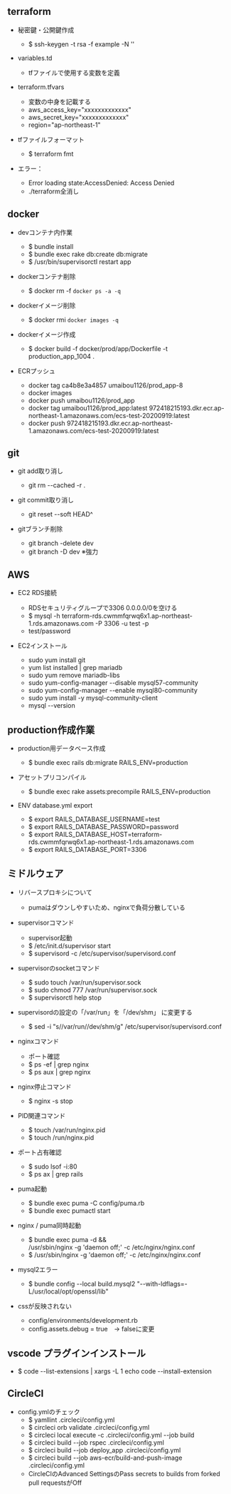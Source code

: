 ## terraform
  - 秘密鍵・公開鍵作成
    - $ ssh-keygen -t rsa -f example -N ''

  - variables.td
    - tfファイルで使用する変数を定義

  - terraform.tfvars
    - 変数の中身を記載する
    - aws_access_key="xxxxxxxxxxxxx"
    - aws_secret_key="xxxxxxxxxxxxx"
    - region="ap-northeast-1"

  - tfファイルフォーマット
    - $ terraform fmt

  - エラー：
    - Error loading state:AccessDenied: Access Denied
    - ./terraform全消し

## docker
  - devコンテナ内作業
    - $ bundle install
    - $ bundle exec rake db:create db:migrate
    - $ /usr/bin/supervisorctl restart app

  - dockerコンテナ削除
    - $ docker rm -f `docker ps -a -q`

  - dockerイメージ削除
    - $ docker rmi `docker images -q`

  - dockerイメージ作成
    - $ docker build -f docker/prod/app/Dockerfile -t production_app_1004 .

  - ECRプッシュ
    - docker tag ca4b8e3a4857 umaibou1126/prod_app-8
    - docker images
    - docker push umaibou1126/prod_app
    - docker tag umaibou1126/prod_app:latest 972418215193.dkr.ecr.ap-northeast-1.amazonaws.com/ecs-test-20200919:latest
    - docker push 972418215193.dkr.ecr.ap-northeast-1.amazonaws.com/ecs-test-20200919:latest


## git
  - git add取り消し
    - git rm --cached -r .

  - git commit取り消し
    - git reset --soft HEAD^

  - gitブランチ削除
    - git branch -delete dev
    - git branch -D dev  ※強力



## AWS
  - EC2 RDS接続
    - RDSセキュリティグループで3306 0.0.0.0/0を空ける
    - $ mysql -h terraform-rds.cwmmfqrwq6x1.ap-northeast-1.rds.amazonaws.com -P 3306 -u test -p
    - test/password

  - EC2インストール
    - sudo yum install git
    - yum list installed | grep mariadb
    - sudo yum remove mariadb-libs
    - sudo yum-config-manager --disable mysql57-community
    - sudo yum-config-manager --enable mysql80-community
    - sudo yum install -y mysql-community-client
    - mysql --version



## production作成作業
  - production用データベース作成
    - $ bundle exec rails db:migrate RAILS_ENV=production


  - アセットプリコンパイル
    - $ bundle exec rake assets:precompile RAILS_ENV=production

  - ENV database.yml export
    - $ export RAILS_DATABASE_USERNAME=test
    - $ export RAILS_DATABASE_PASSWORD=password
    - $ export RAILS_DATABASE_HOST=terraform-rds.cwmmfqrwq6x1.ap-northeast-1.rds.amazonaws.com
    - $ export RAILS_DATABASE_PORT=3306


## ミドルウェア
  - リバースプロキシについて
    - pumaはダウンしやすいため、nginxで負荷分散している

  - supervisorコマンド
    - supervisor起動
    - $ /etc/init.d/supervisor start
    - $ supervisord -c /etc/supervisor/supervisord.conf

  - supervisorのsocketコマンド
    - $ sudo touch /var/run/supervisor.sock
    - $ sudo chmod 777 /var/run/supervisor.sock
    - $ supervisorctl help stop

  - supervisordの設定の「/var/run」を「/dev/shm」 に変更する
    - $ sed -i "s/\/var\/run/\/dev\/shm/g" /etc/supervisor/supervisord.conf

  - nginxコマンド
    - ポート確認
    - $ ps -ef | grep nginx
    - $ ps aux | grep nginx

  - nginx停止コマンド
    - $ nginx -s stop

  - PID関連コマンド
    - $ touch /var/run/nginx.pid
    - $ touch /run/nginx.pid


  - ポート占有確認
    - $ sudo lsof -i:80
    - $ ps ax | grep rails


  - puma起動
    - $ bundle exec puma -C config/puma.rb
    - $ bundle exec pumactl start

  - nginx / puma同時起動
    - $ bundle exec puma -d && \
    /usr/sbin/nginx -g 'daemon off;' -c /etc/nginx/nginx.conf
    - $ /usr/sbin/nginx -g 'daemon off;' -c /etc/nginx/nginx.conf

  - mysql2エラー
    - $ bundle config --local build.mysql2 "--with-ldflags=-L/usr/local/opt/openssl/lib"

  - cssが反映されない
    - config/environments/development.rb
    - config.assets.debug = true　→ falseに変更


## vscode プラグインインストール
  - $ code --list-extensions | xargs -L 1 echo code --install-extension


## CircleCI
  - config.ymlのチェック
    - $ yamllint .circleci/config.yml
    - $ circleci orb validate .circleci/config.yml
    - $ circleci local execute -c .circleci/config.yml --job build
    - $ circleci build --job rspec .circleci/config.yml
    - $ circleci build --job deploy_app .circleci/config.yml
    - $ circleci build --job aws-ecr/build-and-push-image .circleci/config.yml
    - CircleCIのAdvanced SettingsのPass secrets to builds from forked pull requestsがOff

